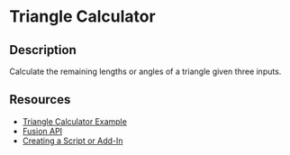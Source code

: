 # Triangle Calculator

## Description

Calculate the remaining lengths or angles of a triangle given three inputs.

## Resources
* [Triangle Calculator Example](https://www.calculator.net/triangle-calculator.html)
* [Fusion API](https://help.autodesk.com/view/fusion360/ENU/?guid=GUID-A92A4B10-3781-4925-94C6-47DA85A4F65A)
* [Creating a Script or Add-In](https://help.autodesk.com/view/fusion360/ENU/?guid=GUID-9701BBA7-EC0E-4016-A9C8-964AA4838954)